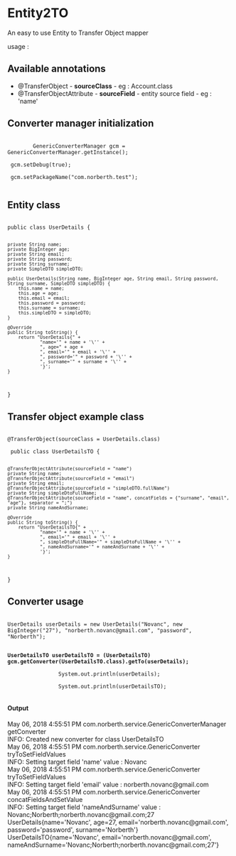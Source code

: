 # Entity2TO

An easy to use Entity to Transfer Object mapper


usage : 

<h2>Available annotations </h2>
<ul>
<li> @TransferObject - <b>sourceClass</b> - eg : Account.class</li>
<li> @TransferObjectAttribute - <b>sourceField</b> - entity source field - eg : 'name'</li>
</ul>

<h2>Converter manager initialization</h2>

<code>
        GenericConverterManager gcm = GenericConverterManager.getInstance();
       <br> gcm.setDebug(true);
       <br> gcm.setPackageName("com.norberth.test");
       
</code>

<h2> Entity class </h2>
<code>
public class UserDetails {

    private String name;
    private BigInteger age;
    private String email;
    private String password;
    private String surname;
    private SimpleDTO simpleDTO;

    public UserDetails(String name, BigInteger age, String email, String password, String surname, SimpleDTO simpleDTO) {
        this.name = name;
        this.age = age;
        this.email = email;
        this.password = password;
        this.surname = surname;
        this.simpleDTO = simpleDTO;
    }

    @Override
    public String toString() {
        return "UserDetails{" +
                "name='" + name + '\'' +
                ", age=" + age +
                ", email='" + email + '\'' +
                ", password='" + password + '\'' +
                ", surname='" + surname + '\'' +
                '}';
    }
}
</code>
<h2> Transfer object example class </h2>
<code>
@TransferObject(sourceClass = UserDetails.class)
<br/> public class UserDetailsTO {

    @TransferObjectAttribute(sourceField = "name")
    private String name;
    @TransferObjectAttribute(sourceField = "email")
    private String email;
    @TransferObjectAttribute(sourceField = "simpleDTO.fullName")
    private String simpleDtoFullName;
    @TransferObjectAttribute(sourceField = "name", concatFields = {"surname", "email", "age"}, separator = ";")
    private String nameAndSurname;

    @Override
    public String toString() {
        return "UserDetailsTO{" +
                "name='" + name + '\'' +
                ", email='" + email + '\'' +
                ", simpleDtoFullName='" + simpleDtoFullName + '\'' +
                ", nameAndSurname='" + nameAndSurname + '\'' +
                '}';
    }
}
</code>

<h2> Converter usage </h2>
<code>
UserDetails userDetails = new UserDetails("Novanc", new BigInteger("27"), "norberth.novanc@gmail.com", "password", "Norberth");
<b>
<br/>UserDetailsTO userDetailsTO = (UserDetailsTO) gcm.getConverter(UserDetailsTO.class).getTo(userDetails);
</b>
                System.out.println(userDetails);
<br>                System.out.println(userDetailsTO);
                </code>
                
<h4>Output </h4>

<div>May 06, 2018 4:55:51 PM com.norberth.service.GenericConverterManager getConverter</div>
 <div> INFO:  Created new converter for class UserDetailsTO</div>
<div>May 06, 2018 4:55:51 PM com.norberth.service.GenericConverter tryToSetFieldValues</div>
<div>INFO: Setting target field 'name' value : Novanc</div>
<div>May 06, 2018 4:55:51 PM com.norberth.service.GenericConverter tryToSetFieldValues</div>
<div>INFO: Setting target field 'email' value : norberth.novanc@gmail.com</div>
<div>May 06, 2018 4:55:51 PM com.norberth.service.GenericConverter concatFieldsAndSetValue</div>
<div>INFO: Setting target field 'nameAndSurname' value : Novanc;Norberth;norberth.novanc@gmail.com;27</div>
<div>UserDetails{name='Novanc', age=27, email='norberth.novanc@gmail.com', password='password', surname='Norberth'}</div>
<div>UserDetailsTO{name='Novanc', email='norberth.novanc@gmail.com', nameAndSurname='Novanc;Norberth;norberth.novanc@gmail.com;27'}
